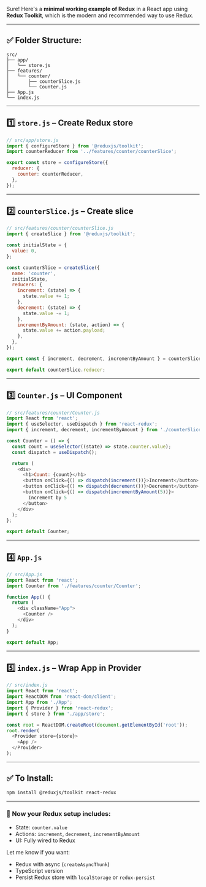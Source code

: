 Sure! Here's a **minimal working example of Redux** in a React app using **Redux Toolkit**, which is the modern and recommended way to use Redux.

---

## ✅ Folder Structure:

```
src/
├── app/
│   └── store.js
├── features/
│   └── counter/
│       ├── counterSlice.js
│       └── Counter.js
├── App.js
└── index.js
```

---

## 1️⃣ `store.js` – Create Redux store

```js
// src/app/store.js
import { configureStore } from '@reduxjs/toolkit';
import counterReducer from '../features/counter/counterSlice';

export const store = configureStore({
  reducer: {
    counter: counterReducer,
  },
});
```

---

## 2️⃣ `counterSlice.js` – Create slice

```js
// src/features/counter/counterSlice.js
import { createSlice } from '@reduxjs/toolkit';

const initialState = {
  value: 0,
};

const counterSlice = createSlice({
  name: 'counter',
  initialState,
  reducers: {
    increment: (state) => {
      state.value += 1;
    },
    decrement: (state) => {
      state.value -= 1;
    },
    incrementByAmount: (state, action) => {
      state.value += action.payload;
    },
  },
});

export const { increment, decrement, incrementByAmount } = counterSlice.actions;

export default counterSlice.reducer;
```

---

## 3️⃣ `Counter.js` – UI Component

```js
// src/features/counter/Counter.js
import React from 'react';
import { useSelector, useDispatch } from 'react-redux';
import { increment, decrement, incrementByAmount } from './counterSlice';

const Counter = () => {
  const count = useSelector((state) => state.counter.value);
  const dispatch = useDispatch();

  return (
    <div>
      <h1>Count: {count}</h1>
      <button onClick={() => dispatch(increment())}>Increment</button>
      <button onClick={() => dispatch(decrement())}>Decrement</button>
      <button onClick={() => dispatch(incrementByAmount(5))}>
        Increment by 5
      </button>
    </div>
  );
};

export default Counter;
```

---

## 4️⃣ `App.js`

```js
// src/App.js
import React from 'react';
import Counter from './features/counter/Counter';

function App() {
  return (
    <div className="App">
      <Counter />
    </div>
  );
}

export default App;
```

---

## 5️⃣ `index.js` – Wrap App in Provider

```js
// src/index.js
import React from 'react';
import ReactDOM from 'react-dom/client';
import App from './App';
import { Provider } from 'react-redux';
import { store } from './app/store';

const root = ReactDOM.createRoot(document.getElementById('root'));
root.render(
  <Provider store={store}>
    <App />
  </Provider>
);
```

---

## ✅ To Install:

```bash
npm install @reduxjs/toolkit react-redux
```

---

### 🔁 Now your Redux setup includes:

* State: `counter.value`
* Actions: `increment`, `decrement`, `incrementByAmount`
* UI: Fully wired to Redux

Let me know if you want:

* Redux with async (`createAsyncThunk`)
* TypeScript version
* Persist Redux store with `localStorage` or `redux-persist`
